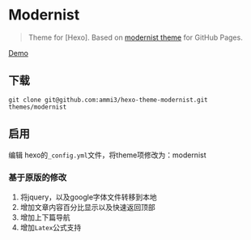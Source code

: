 # Modernist

> Theme for [Hexo]. Based on [modernist theme](https://github.com/orderedlist/modernist) for GitHub Pages.

[Demo](https://ammi3.github.io/)

## 下载

```
git clone git@github.com:ammi3/hexo-theme-modernist.git themes/modernist
```

## 启用
编辑 hexo的`_config.yml`文件，将theme项修改为：modernist

### 基于原版的修改

1. 将jquery，以及google字体文件转移到本地
2. 增加文章内容百分比显示以及快速返回顶部
3. 增加上下篇导航
4. 增加`Latex`公式支持
